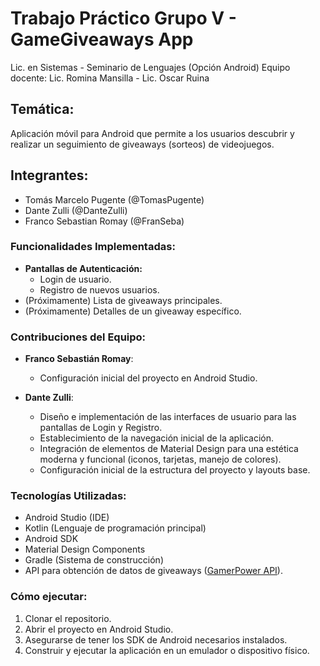 # Trabajo Práctico Grupo V - GameGiveaways App
Lic. en Sistemas - Seminario de Lenguajes (Opción Android)
Equipo docente: Lic. Romina Mansilla - Lic. Oscar Ruina

## Temática:
Aplicación móvil para Android que permite a los usuarios descubrir y realizar un seguimiento de giveaways (sorteos) de videojuegos.

## Integrantes:

- Tomás Marcelo Pugente (@TomasPugente)
- Dante Zulli (@DanteZulli)
- Franco Sebastian Romay (@FranSeba)

### Funcionalidades Implementadas:

- **Pantallas de Autenticación:**
  - Login de usuario.
  - Registro de nuevos usuarios.
- (Próximamente) Lista de giveaways principales.
- (Próximamente) Detalles de un giveaway específico.

### Contribuciones del Equipo:

- **Franco Sebastián Romay**:
    - Configuración inicial del proyecto en Android Studio.

- **Dante Zulli**:
    - Diseño e implementación de las interfaces de usuario para las pantallas de Login y Registro.
    - Establecimiento de la navegación inicial de la aplicación.
    - Integración de elementos de Material Design para una estética moderna y funcional (iconos, tarjetas, manejo de colores).
    - Configuración inicial de la estructura del proyecto y layouts base.

### Tecnologías Utilizadas:

- Android Studio (IDE)
- Kotlin (Lenguaje de programación principal)
- Android SDK
- Material Design Components
- Gradle (Sistema de construcción)
- API para obtención de datos de giveaways ([GamerPower API](https://www.gamerpower.com/api-read)).

### Cómo ejecutar:
1.  Clonar el repositorio.
2.  Abrir el proyecto en Android Studio.
3.  Asegurarse de tener los SDK de Android necesarios instalados.
4.  Construir y ejecutar la aplicación en un emulador o dispositivo físico.

